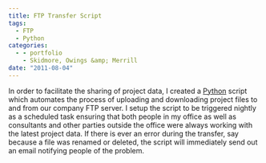 ```yaml
---
title: FTP Transfer Script
tags:
  - FTP
  - Python
categories:
  - - portfolio
    - Skidmore, Owings &amp; Merrill
date: "2011-08-04"
---
```


In order to facilitate the sharing of project data, I created a [Python](http://www.python.org/) script which automates the process of uploading and downloading project files to and from our company FTP server. I setup the script to be triggered nightly as a scheduled task ensuring that both people in my office as well as consultants and other parties outside the office were always working with the latest project data. If there is ever an error during the transfer, say because a file was renamed or deleted, the script will immediately send out an email notifying people of the problem.
